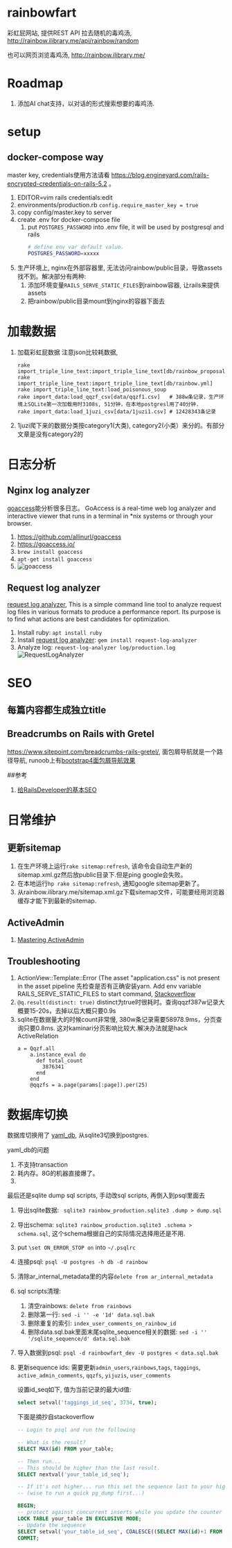 
# rainbowfart
彩虹屁网站, 提供REST API 拉去随机的毒鸡汤, http://rainbow.ilibrary.me/api/rainbow/random

也可以网页浏览毒鸡汤, http://rainbow.ilibrary.me/

# Roadmap
1. 添加AI chat支持，以对话的形式搜索想要的毒鸡汤.
   
# setup

## docker-compose way
master key, credentials使用方法请看 https://blog.engineyard.com/rails-encrypted-credentials-on-rails-5.2 。
1. EDITOR=vim rails credentials:edit
1. environments/production.rb  `config.require_master_key = true`
1. copy config/master.key to server
1. create .env for docker-compose file
    1. put `POSTGRES_PASSWORD` into .env file, it will be used by postgresql and rails
       ~~~sh
       # define env var default value.
       POSTGRES_PASSWORD=xxxxx
       ~~~
1. 生产环境上, nginx在外部容器里, 无法访问rainbow/public目录，导致assets找不到。解决部分有两种:
   1. 添加环境变量`RAILS_SERVE_STATIC_FILES`到rainbow容器, 让rails来提供assets
   1. 把rainbow/public目录mount到nginx的容器下面去


# 加载数据

1. 加载彩虹屁数据
   注意json比较耗数据,
   ~~~shell
   rake import_triple_line_text:import_triple_line_text[db/rainbow_proposal.yml]
   rake import_triple_line_text:import_triple_line_text[db/rainbow.yml]
   rake import_triple_line_text:load_poisonous_soup
   rake import_data:load_qqzf_csv[data/qqzf1.csv]   # 388w条记录，生产环境上SQLite第一次加载用时3108s, 51分钟，在本地postgresl用了40分钟.
   rake import_data:load_1juzi_csv[data/1juzi1.csv] # 12428343条记录
   ~~~
1. 1juzi爬下来的数据分类按category1(大类), category2(小类）来分的。有部分文章是没有category2的
   
# 日志分析

## Nginx log analyzer
[goaccess](https://github.com/allinurl/goaccess)能分析很多日志。 GoAccess is a real-time web log analyzer and interactive viewer that runs in a terminal in *nix systems or through your browser.

1.  https://github.com/allinurl/goaccess
2.  https://goaccess.io/ 
3.  `brew install goaccess`
4.  `apt-get install goaccess`
5.  ![goaccess](./screenshots/goaccess.png)
## Request log analyzer
[request log analyzer](https://github.com/wvanbergen/request-log-analyzer), This is a simple command line tool to analyze request log files in various formats to produce a performance report. Its purpose is to find what actions are best candidates for optimization.

1. Install ruby: `apt install ruby`
2. Install [request log analyzer](https://github.com/wvanbergen/request-log-analyzer): `gem install request-log-analyzer`
3. Analyze log: `request-log-analyzer log/production.log`
   ![RequestLogAnalyzer](./screenshots/request-analyzer.png)

# SEO

## 每篇内容都生成独立title
## Breadcrumbs on Rails with Gretel
https://www.sitepoint.com/breadcrumbs-rails-gretel/,
面包屑导航就是一个路径导航, runoob上有[bootstrap4面包屑导航效果](https://www.runoob.com/bootstrap4/bootstrap4-breadcrumb.html)

##参考

1. [给RailsDeveloper的基本SEO](http://gogojimmy.net/2013/09/26/basic-seo-for-rails-developer/)


# 日常维护

## 更新sitemap

1. 在生产环境上运行`rake sitemap:refresh`, 该命令会自动生产新的sitemap.xml.gz然后放public目录下.但是ping google会失败。
1. 在本地运行`hp rake sitemap:refresh`, 通知google sitemap更新了。
1. 从rainbow.ilibrary.me/sitemap.xml.gz下载sitemap文件，可能要经用浏览器缓存才能下到最新的sitemap.


## ActiveAdmin

1. [Mastering ActiveAdmin](http://staal.io/blog/2013/02/26/mastering-activeadmin/)

## Troubleshooting

1. ActionView::Template::Error (The asset "application.css" is not present in the asset pipeline
    先检查是否有正确安装yarn.
    Add env variable RAILS_SERVE_STATIC_FILES to start command,
    [Stackoverflow](https://stackoverflow.com/questions/21969549/rails-application-css-asset-not-found-in-production-mode)
1. `@q.result(distinct: true)` distinct为true时很耗时。查询qqzf387w记录大概要15-20s，去掉以后大概只要0.9s
1. sqlite在数据量大的时候count非常慢, 380w条记录需要58978.9ms，分页查询只要0.8ms. 这对kaminari分页影响比较大.解决办法就是hack ActiveRelation
   ~~~
   a = Qqzf.all
       a.instance_eval do
         def total_count
           3876341
         end
       end
       @qqzfs = a.page(params[:page]).per(25)
   ~~~

# 数据库切换
数据库切换用了 [yaml_db](https://github.com/yamldb/yaml_db), 从sqlite3切换到postgres.

yaml_db的问题
1. 不支持transaction
2. 耗内存。8G的机器直接爆了。
3.

最后还是sqlite dump sql scripts, 手动改sql scripts, 再倒入到psql里面去
1. 导出sqlite数据: ` sqlite3 rainbow_production.sqlite3 .dump > dump.sql`
1. 导出schema: `sqlite3 rainbow_production.sqlite3 .schema > schema.sql`, 这个schema根据自己的实际情况选择用还是不用.
1. put `\set ON_ERROR_STOP on` into `~/.psqlrc`
1. 连接psql: `psql -U postgres -h db -d rainbow`
1. 清除ar_internal_metadata里的内容`delete from ar_internal_metadata`
1. sql scripts清理:
    1. 清空rainbows: `delete from rainbows`
    1. 删除第一行: `sed -i '' -e '1d' data.sql.bak`
    1. 删除重复的索引: `index_user_comments_on_rainbow_id`
    1. 删除data.sql.bak里面末尾sqlite_sequence相关的数据: `sed -i '' '/sqlite_sequence/d' data.sql.bak`
1. 导入数据到psql: `psql -d rainbowfart_dev -U postgres < data.sql.bak`
1. 更新sequence ids:
   需要更新`admin_users`,`rainbows`,`tags`, `taggings`, `active_admin_comments`, `qqzfs`, `yijuzis`, `user_comments`

   设置id_seq如下, 值为当前记录的最大id值:
   ~~~sql
   select setval('taggings_id_seq', 3734, true);
   ~~~

   下面是摘抄自stackoverflow
   ~~~sql
   -- Login to psql and run the following

   -- What is the result?
   SELECT MAX(id) FROM your_table;

   -- Then run...
   -- This should be higher than the last result.
   SELECT nextval('your_table_id_seq');

   -- If it's not higher... run this set the sequence last to your highest id.
   -- (wise to run a quick pg_dump first...)

   BEGIN;
   -- protect against concurrent inserts while you update the counter
   LOCK TABLE your_table IN EXCLUSIVE MODE;
   -- Update the sequence
   SELECT setval('your_table_id_seq', COALESCE((SELECT MAX(id)+1 FROM your_table), 1), false);
   COMMIT;
   ~~~
